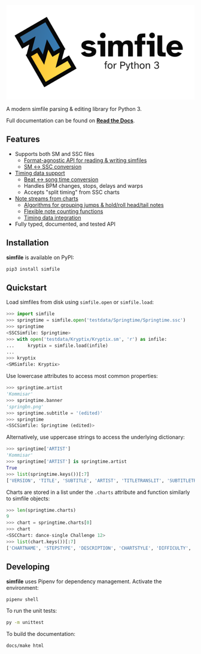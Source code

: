 ![simfile - for Python 3](docs/source/_static/simfile-600.png?raw=true)

A modern simfile parsing & editing library for Python 3.

Full documentation can be found on **[Read the Docs](https://simfile.readthedocs.io/en/latest/)**.

## Features

* Supports both SM and SSC files
  - [Format-agnostic API for reading & writing simfiles](https://simfile.readthedocs.io/en/latest/reading-writing.html)
  - [SM ↔︎ SSC conversion](https://simfile.readthedocs.io/en/latest/autoapi/simfile/convert/index.html)
* [Timing data support](https://simfile.readthedocs.io/en/latest/timing-note-data.html#reading-timing-data)
  - [Beat ↔︎ song time conversion](https://simfile.readthedocs.io/en/latest/timing-note-data.html#converting-song-time-to-beats)
  - Handles BPM changes, stops, delays and warps
  - Accepts "split timing" from SSC charts
* [Note streams from charts](https://simfile.readthedocs.io/en/latest/timing-note-data.html#reading-note-data)
  - [Algorithms for grouping jumps & hold/roll head/tail notes](https://simfile.readthedocs.io/en/latest/timing-note-data.html#handling-holds-rolls-and-jumps)
  - [Flexible note counting functions](https://simfile.readthedocs.io/en/latest/timing-note-data.html#counting-notes)
  - [Timing data integration](https://simfile.readthedocs.io/en/latest/timing-note-data.html#combining-notes-and-time)
* Fully typed, documented, and tested API

## Installation

**simfile** is available on PyPI:

```bash
pip3 install simfile
```

## Quickstart

Load simfiles from disk using `simfile.open` or `simfile.load`:

```python
>>> import simfile
>>> springtime = simfile.open('testdata/Springtime/Springtime.ssc')
>>> springtime
<SSCSimfile: Springtime>
>>> with open('testdata/Kryptix/Kryptix.sm', 'r') as infile:
...     kryptix = simfile.load(infile)
...
>>> kryptix
<SMSimfile: Kryptix>
```

Use lowercase attributes to access most common properties:

```python
>>> springtime.artist
'Kommisar'
>>> springtime.banner
'springbn.png'
>>> springtime.subtitle = '(edited)'
>>> springtime
<SSCSimfile: Springtime (edited)>
```

Alternatively, use uppercase strings to access the underlying dictionary:

```python
>>> springtime['ARTIST']
'Kommisar'
>>> springtime['ARTIST'] is springtime.artist
True
>>> list(springtime.keys())[:7]
['VERSION', 'TITLE', 'SUBTITLE', 'ARTIST', 'TITLETRANSLIT', 'SUBTITLETRANSLIT', 'ARTISTTRANSLIT']
```

Charts are stored in a list under the `.charts` attribute and function similarly to simfile objects:

```python
>>> len(springtime.charts)
9
>>> chart = springtime.charts[0]
>>> chart
<SSCChart: dance-single Challenge 12>
>>> list(chart.keys())[:7]
['CHARTNAME', 'STEPSTYPE', 'DESCRIPTION', 'CHARTSTYLE', 'DIFFICULTY', 'METER', 'RADARVALUES']
```

## Developing

**simfile** uses Pipenv for dependency management. Activate the environment:

```bash
pipenv shell
```

To run the unit tests:

```bash
py -m unittest
```

To build the documentation:

```bash
docs/make html
```
